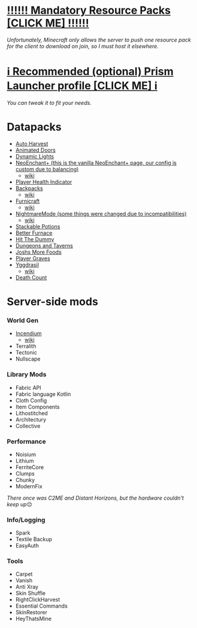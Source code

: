 # [‼️‼️‼️ Mandatory Resource Packs [CLICK ME] ‼️‼️‼️](https://drive.proton.me/urls/WC7FGTEBXR#HFq21ElbsgxE)
*Unfortunately, Minecraft only allows the server to push one resource pack for the client to download on join, so I must host it elsewhere.*
​

# [ℹ️ Recommended (optional) Prism Launcher profile [CLICK ME] ℹ️](https://drive.proton.me/urls/WZ7FSAN38R#PCQRJSMpwLpd)
*You can tweak it to fit your needs.*
​
​
​

# Datapacks
- [Auto Harvest](https://modrinth.com/datapack/auto-harvest)
- [Animated Doors](https://modrinth.com/resourcepack/animated-doors)
- [Dynamic Lights](https://modrinth.com/datapack/dynamic-lights) 
- [NeoEnchant+ (this is the vanilla NeoEnchant+ page, our config is custom due to balancing)](https://modrinth.com/project/BynmO8IO)
  - [wiki](https://hardels-organization.gitbook.io/voxel/neo-enchant+/getting-started)
- [Player Health Indicator](https://modrinth.com/project/OCf6QSF2) 
- [Backpacks](https://modrinth.com/datapack/vanilla-backpacks)
  - [wiki](https://github.com/Eclipse-Studios/backpacks/wiki/Table-of-Contents)
- [Furnicraft](https://modrinth.com/datapack/ketkets-furnicraft)
  - [wiki](https://github.com/efeketket/furnicraft/wiki)
- [NightmareMode (some things were changed due to incompatibilities)](https://modrinth.com/datapack/nightmare-mode)
  - [wiki](https://gamingbarn.net/Datapacks/12)
- [Stackable Potions](https://modrinth.com/datapack/stackable-potions)
- [Better Furnace](https://modrinth.com/datapack/better-furnace)
- [Hit The Dummy](https://modrinth.com/project/1iWHuzOM)
- [Dungeons and Taverns](https://modrinth.com/datapack/dungeons-and-taverns)
- [Joshs More Foods](https://modrinth.com/datapack/joshs-more-foods)
- [Player Graves](https://modrinth.com/datapack/player-graves)
- [Yggdrasil](https://modrinth.com/datapack/yggdrasil-structure)
  - [wiki](https://voxel.hardel.io/en-us/datapacks/yggdrasil)
- [Death Count](https://modrinth.com/datapack/death-count)

# Server-side mods
### World Gen
- [Incendium](https://modrinth.com/datapack/incendium)
  - [wiki](https://stardustlabs.miraheze.org/wiki/Incendium)
- Terralith
- Tectonic
- Nullscape

### Library Mods
- Fabric API
- Fabric language Kotlin
- Cloth Config
- Item Components
- Lithostitched
- Architectury
- Collective

### Performance
- Noisium
- Lithium
- FerriteCore
- Clumps
- Chunky
- ModernFix
  

 *There once was C2ME and Distant Horizons, but the hardware couldn't keep up*😔

### Info/Logging
- Spark
- Textile Backup
- EasyAuth

### Tools
- Carpet
- Vanish
- Anti Xray
- Skin Shuffle
- RightClickHarvest
- Essential Commands
- SkinRestorer
- HeyThatsMine
